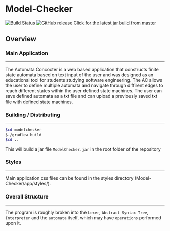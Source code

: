# Model-Checker 

[![Build Status](https://img.shields.io/travis/davidstreader/Model-Checker.svg)](https://jenkins.tangentmc.net/job/Model-Checker/)
[![GitHub release](https://img.shields.io/github/release/davidstreader/Model-Checker.svg)](https://github.com/davidstreader/Model-Checker/releases)
[Click for the latest jar build from master](https://jenkins.tangentmc.net/job/Model-Checker)

## Overview

### Main Application

----------------------- 

The Automata Concocter is a web based application that
constructs finite state automata based on text input of the user and was
designed as an educational tool for students studying software engineering. The
AC allows the user to define multiple automata and navigate through diffirent
edges to reach different states within the user defined state machines. The user
can save defined automata as a txt file and can upload a previously saved txt
file with defined state machines.

### Building / Distributing

-----------------------

```bash 
$cd modelchecker
$./gradlew build
$cd ..
```

This will build a jar file `ModelChecker.jar` in the root folder of the
repository


### Styles

-----------------------

Main application css files can be found in the styles directory
(Model-Checker/app/styles/).


### Overall Structure

-----------------------

The program is roughly broken into the `Lexer`, `Abstract Syntax Tree`,
`Interpreter` and the `automata` itself, which may have `operations` performed
upon it.

